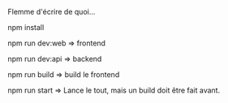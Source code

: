 Flemme d'écrire de quoi...

npm install

npm run dev:web => frontend

npm run dev:api => backend

npm run build => build le frontend

npm run start => Lance le tout, mais un build doit être fait avant.

